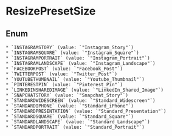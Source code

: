 # ResizePresetSize

## Enum

    * `INSTAGRAMSTORY` (value: `"Instagram_Story"`)
    * `INSTAGRAMSQUARE` (value: `"Instagram_Square"`)
    * `INSTAGRAMPORTRAIT` (value: `"Instagram_Portrait"`)
    * `INSTAGRAMLANDSCAPE` (value: `"Instagram_Landscape"`)
    * `FACEBOOKPOST` (value: `"Facebook_Post"`)
    * `TWITTERPOST` (value: `"Twitter_Post"`)
    * `YOUTUBETHUMBNAIL` (value: `"Youtube_Thumbnail"`)
    * `PINTERESTPIN` (value: `"Pinterest_Pin"`)
    * `LINKEDINSHAREDIMAGE` (value: `"LinkedIn_Shared_Image"`)
    * `SNAPCHATSTORY` (value: `"Snapchat_Story"`)
    * `STANDARDWIDESCREEN` (value: `"Standard_Widescreen"`)
    * `STANDARDIPHONE` (value: `"Standard_iPhone"`)
    * `STANDARDPRESENTATION` (value: `"Standard_Presentation"`)
    * `STANDARDSQUARE` (value: `"Standard_Square"`)
    * `STANDARDLANDSCAPE` (value: `"Standard_Landscape"`)
    * `STANDARDPORTRAIT` (value: `"Standard_Portrait"`)
